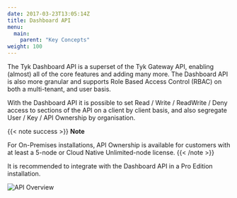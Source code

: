 ```yaml
---
date: 2017-03-23T13:05:14Z
title: Dashboard API
menu:
  main:
    parent: "Key Concepts"
weight: 100 
---
```


The Tyk Dashboard API is a superset of the Tyk Gateway API, enabling (almost) all of the core features and adding many more. The Dashboard API is also more granular and supports Role Based Access Control (RBAC) on both a multi-tenant, and user basis.

With the Dashboard API it is possible to set Read / Write / ReadWrite / Deny access to sections of the API on a client by client basis, and also segregate User / Key / API Ownership by organisation.

{{< note success >}}
**Note**  

For On-Premises installations, API Ownership is available for customers with at least a 5-node or Cloud Native Unlimited-node license.
{{< /note >}}

It is recommended to integrate with the Dashboard API in a Pro Edition installation.


![API Overview][1]

[1]: /docs/img/diagrams/dashboardapi2.png